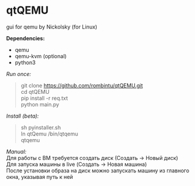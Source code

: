 # qtQEMU
gui for qemu by Nickolsky (for Linux)

**Dependencies:**
- qemu
- qemu-kvm (optional)
- python3

*Run once:*
> git clone https://github.com/rombintu/qtQEMU.git  
> cd qtQEMU  
> pip install -r req.txt  
> python main.py  

*Install (beta):*
> sh pyinstaller.sh  
> ln qtQemu /bin/qtqemu  
> qtqemu  

*Manual:*  
Для работы с ВМ требуется создать диск (Создать -> Новый диск)  
Для запуска машины в live (Создать -> Новая машина)  
После установки образа на диск можно запускать машину из главного окна, указывая путь к ней  
